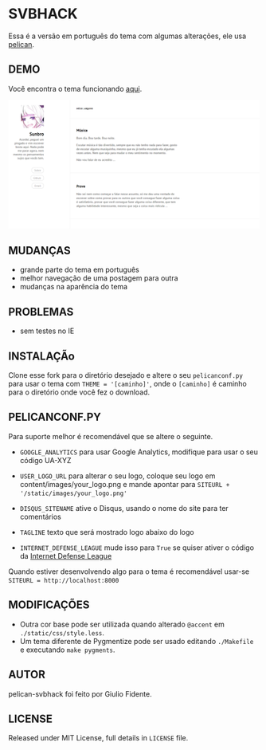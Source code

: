 # SVBHACK

Essa é a versão em português do tema com algumas alterações, ele usa [pelican](http://getpelican.com).

## DEMO

Você encontra o tema funcionando [aqui](http://soraru.github.io/).


![prévia](https://raw.githubusercontent.com/soraru/soraru.github.io/master/pr%C3%A9via.png)

## MUDANÇAS

- grande parte do tema em português
- melhor navegação de uma postagem para outra
- mudanças na aparência do tema

## PROBLEMAS

- sem testes no IE

## INSTALAÇÃo

Clone esse fork para o diretório desejado e altere o seu `pelicanconf.py` para usar o tema com `THEME = '[caminho]'`, onde o `[caminho]` é caminho para o diretório onde você fez o download.

## PELICANCONF.PY

Para suporte melhor é recomendável que se altere o seguinte.

- `GOOGLE_ANALYTICS` para usar Google Analytics, modifique para usar o seu código UA-XYZ

- `USER_LOGO_URL` para alterar o seu logo, coloque seu logo em content/images/your_logo.png e mande apontar para `SITEURL + '/static/images/your_logo.png'`

- `DISQUS_SITENAME` ative o Disqus, usando o nome do site para ter comentários

- `TAGLINE` texto que será mostrado logo abaixo do logo

- `INTERNET_DEFENSE_LEAGUE` mude isso para `True` se quiser ativer o código da [Internet Defense League](http://internetdefenseleague.org)

Quando estiver desenvolvendo algo para o tema é recomendável usar-se `SITEURL = http://localhost:8000`

## MODIFICAÇÕES

- Outra cor base pode ser utilizada quando alterado `@accent` em `./static/css/style.less`.
- Um tema diferente de Pygmentize pode ser usado editando `./Makefile` e executando `make pygments`.

## AUTOR

pelican-svbhack foi feito por Giulio Fidente.

## LICENSE

Released under MIT License, full details in `LICENSE` file.
